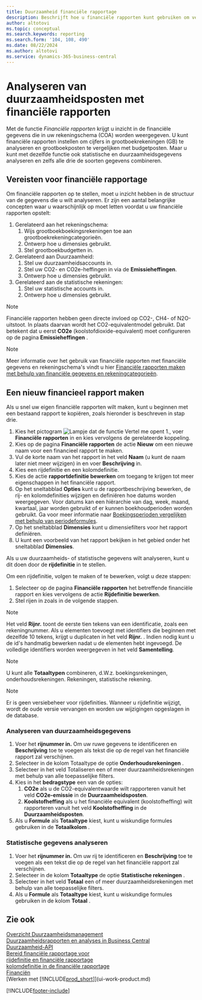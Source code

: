 ```yaml
---
title: Duurzaamheid financiële rapportage
description: Beschrijft hoe u financiële rapporten kunt gebruiken om verschillende weergaven en rapporten te maken voor het analyseren van gegevens over duurzaamheidsprestaties.
author: altotovi
ms.topic: conceptual
ms.search.keywords: reporting
ms.search.form: '104, 108, 490'
ms.date: 08/22/2024
ms.author: altotovi
ms.service: dynamics-365-business-central
---
```


# Analyseren van duurzaamheidsposten met financiële rapporten 

Met de functie  *Financiële rapporten*  krijgt u inzicht in de financiële gegevens die in uw rekeningschema (COA) worden weergegeven. U kunt financiële rapporten instellen om cijfers in grootboekrekeningen (GB) te analyseren en grootboekposten te vergelijken met budgetposten. Maar u kunt met dezelfde functie ook statistische en duurzaamheidsgegevens analyseren en zelfs alle drie de soorten gegevens combineren.  

## Vereisten voor financiële rapportage  

Om financiële rapporten op te stellen, moet u inzicht hebben in de structuur van de gegevens die u wilt analyseren. Er zijn een aantal belangrijke concepten waar u waarschijnlijk op moet letten voordat u uw financiële rapporten opstelt: 

1. Gerelateerd aan het rekeningschema: 
   1. Wijs grootboekboekingsrekeningen toe aan grootboekrekeningcategorieën. 
   2. Ontwerp hoe u dimensies gebruikt.
   3. Stel grootboekbudgetten in.  
2. Gerelateerd aan Duurzaamheid:   
   1. Stel uw duurzaamheidsaccounts in. 
   2. Stel uw CO2- en CO2e-heffingen in via de **Emissieheffingen**.
   3. Ontwerp hoe u dimensies gebruikt.  
3. Gerelateerd aan de statistische rekeningen: 
   1. Stel uw statistische accounts in. 
   2. Ontwerp hoe u dimensies gebruikt.  

> [!NOTE]
> Financiële rapporten hebben geen directe invloed op CO2-, CH4- of N2O-uitstoot. In plaats daarvan wordt het CO2-equivalentmodel gebruikt. Dat betekent dat u eerst  **CO2e** (koolstofdioxide-equivalent) moet configureren op de pagina  **Emissieheffingen** .  

> [!NOTE]
> Meer informatie over het gebruik van financiële rapporten met financiële gegevens en rekeningschema's vindt u hier [Financiële rapporten maken met behulp van financiële gegevens en rekeningcategorieën](bi-how-work-account-schedule.md).   

## Een nieuw financieel rapport maken  

Als u snel uw eigen financiële rapporten wilt maken, kunt u beginnen met een bestaand rapport te kopiëren, zoals hieronder is beschreven in stap drie. 

1. Kies het pictogram ![Lampje dat de functie Vertel me opent 1.](media/ui-search/search_small.png "Vertel me wat u wilt doen"), voer **Financiële rapporten** in en kies vervolgens de gerelateerde koppeling.  
2. Kies op de pagina **Financiële rapporten** de actie **Nieuw** om een nieuwe naam voor een financieel rapport te maken.  
3. Vul de korte naam van het rapport in het veld  **Naam** (u kunt de naam later niet meer wijzigen) in en voer  **Beschrijving** in.  
4. Kies een rijdefinitie en een kolomdefinitie.   
5. Kies de actie  **rapportdefinitie bewerken** om toegang te krijgen tot meer eigenschappen in het financiële rapport.  
6. Op het sneltabblad **Opties** kunt u de rapportbeschrijving bewerken, de rij- en kolomdefinities wijzigen en definiëren hoe datums worden weergegeven. Voor datums kan een hiërarchie van dag, week, maand, kwartaal, jaar worden gebruikt of er kunnen boekhoudperioden worden gebruikt. Ga voor meer informatie naar [Boekingsperioden vergelijken met behulp van periodeformules](bi-column-definitions.md#comparing-accounting-periods-using-period-formulas). 
7. Op het sneltabblad **Dimensies** kunt u dimensiefilters voor het rapport definiëren.  
8. U kunt een voorbeeld van het rapport bekijken in het gebied onder het sneltabblad **Dimensies**.   

Als u uw duurzaamheids- of statistische gegevens wilt analyseren, kunt u dit doen door de  **rijdefinitie** in te stellen.  

Om een rijdefinitie, volgen te maken of te bewerken, volgt u deze stappen:

1. Selecteer op de pagina **Financiële rapporten** het betreffende financiële rapport en kies vervolgens de actie **Rijdefinitie bewerken**. 
2. Stel rijen in zoals in de volgende stappen.  

> [!NOTE]
> Het veld **Rijnr.** toont de eerste tien tekens van een identificatie, zoals een rekeningnummer. Als u elementen toevoegt met identifiers die beginnen met dezelfde 10 tekens, krijgt u duplicaten in het veld **Rijnr.** . Indien nodig kunt u de id's handmatig bewerken nadat u de elementen hebt ingevoegd. De volledige identifiers worden weergegeven in het veld **Samentelling**.

> [!NOTE]
> U kunt alle **Totaaltypen** combineren, d.W.z. boekingsrekeningen, onderhoudsrekeningen. Rekeningen, statistische rekening.

> [!NOTE]
> Er is geen versiebeheer voor rijdefinities. Wanneer u rijdefinitie wijzigt, wordt de oude versie vervangen en worden uw wijzigingen opgeslagen in de database. 

### Analyseren van duurzaamheidsgegevens  

1. Voer het **rijnummer in.** Om uw ruwe gegevens te identificeren en **Beschrijving** toe te voegen als tekst die op de regel van het financiële rapport zal verschijnen. 
2. Selecteer in de kolom Totaaltype de optie  **Onderhoudsrekeningen** .   
3. Selecteer in het veld Totaliseren een of meer duurzaamheidsrekeningen met behulp van alle toepasselijke filters. 
4. Kies in het  **bedragstype** een van de opties:   
   1. **CO2e** als u de CO2-equivalentwaarde wilt rapporteren vanuit het veld **CO2e-emissie** in de **Duurzaamheidsposten**. 
   2. **Koolstofheffing** als u het financiële equivalent (koolstofheffing) wilt rapporteren vanuit het veld **Koolstofheffing** in de **Duurzaamheidsposten**. 
5. Als u  **Formule** als **Totaaltype** kiest, kunt u wiskundige formules gebruiken in de **Totaalkolom** .  

### Statistische gegevens analyseren

1. Voer het **rijnummer in.** Om uw rij te identificeren en  **Beschrijving** toe te voegen als een tekst die op de regel van het financiële rapport zal verschijnen. 
2. Selecteer in de kolom  **Totaaltype** de optie  **Statistische rekeningen** .   
3. Selecteer in het veld  **Totaal** een of meer duurzaamheidsrekeningen met behulp van alle toepasselijke filters. 
4. Als u  **Formule** als **Totaaltype** kiest, kunt u wiskundige formules gebruiken in de kolom **Totaal** .  

## Zie ook

[Overzicht Duurzaamheidsmanagement](finance-manage-sustainability.md)    
[Duurzaamheidsrapporten en analyses in Business Central](sustainability-reports.md)   
[Duurzaamheid-API](/dynamics365/business-central/dev-itpro/api-sustainability/sustainability-api?toc=/dynamics365/business-central/toc.json)    
[Bereid financiële rapportage voor](bi-how-work-account-schedule.md)    
[rijdefinitie en financiële rapportage](bi-row-definitions.md)    
[kolomdefinitie in de financiële rapportage](bi-column-definitions.md)    
[Financiën](finance.md)    
[Werken met [!INCLUDE[prod_short](includes/prod_short.md)]](ui-work-product.md)    

[!INCLUDE[footer-include](includes/footer-banner.md)]
